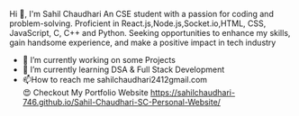 Hi 👋, I'm Sahil Chaudhari
An CSE student with a passion for coding and problem-solving. Proficient in React.js,Node.js,Socket.io,HTML, CSS, JavaScript, C, C++ and Python.
Seeking opportunities to enhance my skills, gain handsome experience, and make a positive impact in tech industry

- 🔭 I’m currently working on some Projects
- 🌱 I’m currently learning DSA & Full Stack Development
- 📫How to reach me sahilchaudhari2412gmail.com                                                                      
😍 Checkout My Portfolio Website https://sahilchaudhari-746.github.io/Sahil-Chaudhari-SC-Personal-Website/
